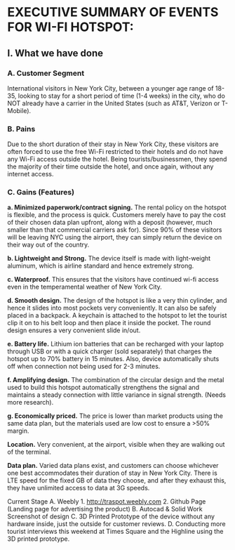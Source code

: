 # EXECUTIVE SUMMARY OF EVENTS FOR WI-FI HOTSPOT: 
<h2> I. What we have done </h2>
  <h3>A. Customer Segment</h3>

International visitors in New York City, between a younger age range of 18-35, looking to stay for a short period of time (1-4 weeks) in the city, who do NOT already have a carrier in the United States (such as AT&T, Verizon or T-Mobile).

  <h3>B. Pains</h3>

Due to the short duration of their stay in New York City, these visitors are often forced to use the free Wi-Fi restricted to their hotels and do not have any Wi-Fi access outside the hotel. Being tourists/businessmen, they spend the majority of their time outside the hotel, and once again, without any internet access.

<h3>C. Gains (Features) </h3>

   <b><p>a. Minimized paperwork/contract signing.</b> The rental policy on the hotspot is flexible, and the process is quick. Customers merely have to pay the cost of their chosen data plan upfront, along with a deposit (however, much smaller than that commercial carriers ask for). Since 90% of these visitors will be leaving NYC using the airport, they can simply return the device on their way out of the country.</p>
   <b><p>b. Lightweight and Strong.</b> The device itself is made with light-weight aluminum, which is airline standard and hence extremely strong.</p>
   <b><p>c. Waterproof.</b> This ensures that the visitors have continued wi-fi access even in the temperamental weather of New York City.</p>
   <b><p>d. Smooth design.</b> The design of the hotspot is like a very thin cylinder, and hence it slides into most pockets very conveniently. It can also be safely placed in a backpack. A keychain is attached to the hotspot to let the tourist clip it on to his belt loop and then place it inside the pocket. The round design ensures a very convenient slide in/out.</p>
   <b><p>e. Battery life.</b> Lithium ion batteries that can be recharged with your laptop through USB or with a quick charger (sold separately) that charges the hotspot up to 70% battery in 15 minutes. Also, device automatically shuts off when connection not being used for 2-3 minutes.</p>
   <b><p>f. Amplifying design.</b> The combination of the circular design and the metal used to build this hotspot automatically strengthens the signal and maintains a steady connection with little variance in signal strength. (Needs more research).</p>
   <b><p>g. Economically priced.</b> The price is lower than market products using the same data plan, but the materials used are low cost to ensure a >50% margin.</p>
   <b><p>Location.</b> Very convenient, at the airport, visible when they are walking out of the terminal.</p>
   <b><p>Data plan.</b> Varied data plans exist, and customers can choose whichever one best accommodates their duration of stay in New York City. There is LTE speed for the fixed GB of data they choose, and after they exhaust this, they have unlimited access to data at 3G speeds.</p>
Current Stage
  A. Weebly 
    1. http://traspot.weebly.com
    2. Github Page (Landing page for advertising the product)
  B. Autocad & Solid Work
  Screenshot of design
  C. 3D Printed Prototype of the device without any hardware inside, just the outside for customer reviews. 
  D. Conducting more tourist interviews this weekend at Times Square and the Highline using the 3D printed prototype. 
